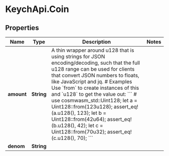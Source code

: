 # KeychApi.Coin

## Properties

Name | Type | Description | Notes
------------ | ------------- | ------------- | -------------
**amount** | **String** | A thin wrapper around u128 that is using strings for JSON encoding/decoding, such that the full u128 range can be used for clients that convert JSON numbers to floats, like JavaScript and jq.  # Examples  Use &#x60;from&#x60; to create instances of this and &#x60;u128&#x60; to get the value out:  &#x60;&#x60;&#x60; # use cosmwasm_std::Uint128; let a &#x3D; Uint128::from(123u128); assert_eq!(a.u128(), 123);  let b &#x3D; Uint128::from(42u64); assert_eq!(b.u128(), 42);  let c &#x3D; Uint128::from(70u32); assert_eq!(c.u128(), 70); &#x60;&#x60;&#x60; | 
**denom** | **String** |  | 


